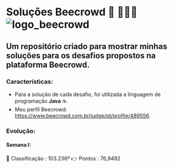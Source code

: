 # Soluções Beecrowd 🐝 🧑‍🤝‍🧑 ![logo_beecrowd](https://github.com/MatheusMartins3191/beecrowd_solucoes/icone_beecrowd.PNG)
## Um repositório criado para mostrar minhas soluções para os desafios propostos na plataforma Beecrowd.

### Características: 

 - Para a solução de cada desafio, foi utilizada a linguagem de programação **Java** ☕.
 - Meu perfil Beecrowd: https://www.beecrowd.com.br/judge/pt/profile/489556. 

### Evolução:

#### Semana I: 

🥇 Classificação : 103.236º
👉 Pontos        :  76,9492

 

 
